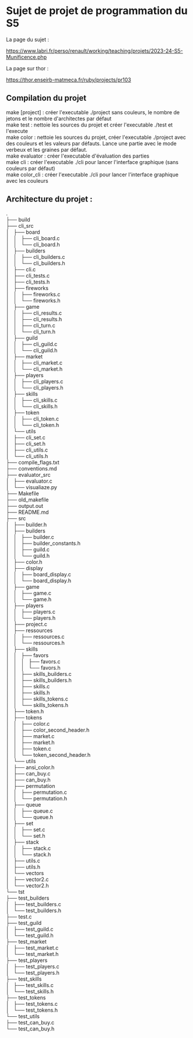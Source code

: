 # Sujet de projet de programmation du S5

La page du sujet :

https://www.labri.fr/perso/renault/working/teaching/projets/2023-24-S5-Munificence.php

La page sur thor :

https://thor.enseirb-matmeca.fr/ruby/projects/pr103

## Compilation du projet

make [project] : créer l'executable ./project sans couleurs, le nombre de jetons et le nombre d'architectes par défaut  
make test : nettoie les sources du projet et créer l'executable ./test et l'execute  
make color : nettoie les sources du projet, créer  l'executable ./project avec des couleurs et les valeurs par défauts. Lance une partie avec le mode verbeux et les graines par défaut.  
make evaluator : créer l'executable d'évaluation des parties  
make cli : créer l'executable ./cli pour lancer l'interface graphique (sans couleurs par défaut)  
make color_cli : créer l'executable ./cli pour lancer l'interface graphique avec les couleurs  

## Architecture du projet : 
.  
├── build  
├── cli_src  
│   ├── board  
│   │   ├── cli_board.c  
│   │   └── cli_board.h  
│   ├── builders  
│   │   ├── cli_builders.c  
│   │   └── cli_builders.h  
│   ├── cli.c  
│   ├── cli_tests.c  
│   ├── cli_tests.h  
│   ├── fireworks  
│   │   ├── fireworks.c  
│   │   └── fireworks.h  
│   ├── game  
│   │   ├── cli_results.c  
│   │   ├── cli_results.h  
│   │   ├── cli_turn.c  
│   │   └── cli_turn.h  
│   ├── guild  
│   │   ├── cli_guild.c  
│   │   └── cli_guild.h  
│   ├── market  
│   │   ├── cli_market.c  
│   │   └── cli_market.h  
│   ├── players  
│   │   ├── cli_players.c  
│   │   └── cli_players.h  
│   ├── skills  
│   │   ├── cli_skills.c  
│   │   └── cli_skills.h  
│   ├── token  
│   │   ├── cli_token.c  
│   │   └── cli_token.h  
│   └── utils  
│       ├── cli_set.c  
│       ├── cli_set.h  
│       ├── cli_utils.c  
│       └── cli_utils.h  
├── compile_flags.txt  
├── conventions.md  
├── evaluator_src  
│   ├── evaluator.c  
│   └── visualiaze.py  
├── Makefile  
├── old_makefile  
├── output.out  
├── README.md  
├── src  
│   ├── builder.h  
│   ├── builders  
│   │   ├── builder.c  
│   │   ├── builder_constants.h  
│   │   ├── guild.c  
│   │   └── guild.h  
│   ├── color.h  
│   ├── display  
│   │   ├── board_display.c  
│   │   └── board_display.h  
│   ├── game  
│   │   ├── game.c  
│   │   └── game.h  
│   ├── players  
│   │   ├── players.c  
│   │   └── players.h  
│   ├── project.c  
│   ├── ressources  
│   │   ├── ressources.c  
│   │   └── ressources.h  
│   ├── skills  
│   │   ├── favors  
│   │   │   ├── favors.c  
│   │   │   └── favors.h  
│   │   ├── skills_builders.c  
│   │   ├── skills_builders.h  
│   │   ├── skills.c  
│   │   ├── skills.h  
│   │   ├── skills_tokens.c  
│   │   └── skills_tokens.h  
│   ├── token.h  
│   ├── tokens  
│   │   ├── color.c  
│   │   ├── color_second_header.h  
│   │   ├── market.c  
│   │   ├── market.h  
│   │   ├── token.c  
│   │   └── token_second_header.h  
│   └── utils  
│       ├── ansi_color.h  
│       ├── can_buy.c  
│       ├── can_buy.h  
│       ├── permutation  
│       │   ├── permutation.c  
│       │   └── permutation.h  
│       ├── queue  
│       │   ├── queue.c  
│       │   └── queue.h  
│       ├── set  
│       │   ├── set.c  
│       │   └── set.h  
│       ├── stack  
│       │   ├── stack.c  
│       │   └── stack.h  
│       ├── utils.c  
│       ├── utils.h  
│       └── vectors  
│           ├── vector2.c  
│           └── vector2.h  
└── tst  
    ├── test_builders  
    │   ├── test_builders.c  
    │   └── test_builders.h  
    ├── test.c  
    ├── test_guild  
    │   ├── test_guild.c  
    │   └── test_guild.h  
    ├── test_market  
    │   ├── test_market.c  
    │   └── test_market.h  
    ├── test_players  
    │   ├── test_players.c  
    │   └── test_players.h  
    ├── test_skills  
    │   ├── test_skills.c  
    │   └── test_skills.h  
    ├── test_tokens  
    │   ├── test_tokens.c  
    │   └── test_tokens.h  
    └── test_utils  
        ├── test_can_buy.c  
        └── test_can_buy.h  
